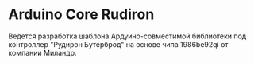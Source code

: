 # Arduino Core Rudiron
Ведется разработка шаблона Ардуино-совместимой библиотеки под контроллер "Рудирон Бутерброд" на основе чипа 1986be92qi от компании Миландр.
